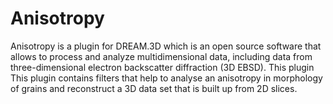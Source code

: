 # Anisotropy
Anisotropy is a plugin for DREAM.3D which is an open source software that allows to process and analyze multidimensional data, including data from three-dimensional electron backscatter diffraction (3D EBSD). This plugin This plugin contains filters that help to analyse an anisotropy in morphology of grains and reconstruct a 3D data set that is built up from 2D slices.
